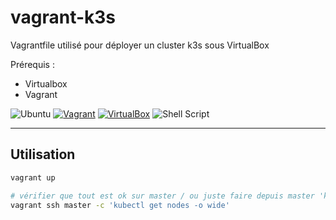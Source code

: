# vagrant-k3s
Vagrantfile utilisé pour déployer un cluster k3s sous VirtualBox

Prérequis :
+ Virtualbox
+ Vagrant


![Ubuntu](https://img.shields.io/badge/Ubuntu-E95420?style=for-the-badge&logo=ubuntu&logoColor=white)
[![Vagrant](https://img.shields.io/badge/Vagrant-1868F2?style=for-the-badge&logo=Vagrant&logoColor=white)](none)
[![VirtualBox](https://img.shields.io/badge/VirtualBox-21416b?style=for-the-badge&logo=VirtualBox&logoColor=white)](https://www.google.fr)
![Shell Script](https://img.shields.io/badge/Shell_Script-121011?style=for-the-badge&logo=gnu-bash&logoColor=white)

---

## Utilisation
```ruby
vagrant up
```

```bash
# vérifier que tout est ok sur master / ou juste faire depuis master 'kubectl get nodes -o wide'
vagrant ssh master -c 'kubectl get nodes -o wide'
```
